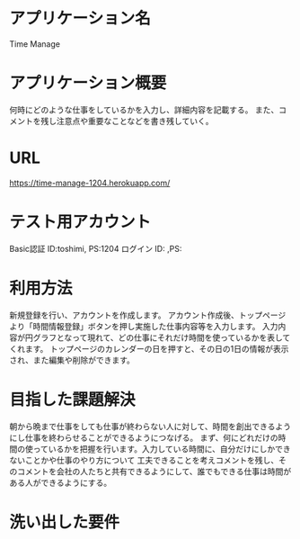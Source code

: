 # アプリケーション名
  Time Manage

# アプリケーション概要
  何時にどのような仕事をしているかを入力し、詳細内容を記載する。
  また、コメントを残し注意点や重要なことなどを書き残していく。

# URL
  https://time-manage-1204.herokuapp.com/

# テスト用アカウント
   Basic認証 ID:toshimi, PS:1204
   ログイン   ID:       ,PS:

# 利用方法
  新規登録を行い、アカウントを作成します。
  アカウント作成後、トップページより「時間情報登録」ボタンを押し実施した仕事内容等を入力します。
  入力内容が円グラフとなって現れて、どの仕事にそれだけ時間を使っているかを表してくれます。
  トップページのカレンダーの日を押すと、その日の1日の情報が表示され、また編集や削除ができます。

# 目指した課題解決
  朝から晩まで仕事をしても仕事が終わらない人に対して、時間を創出できるようにし仕事を終わらせることができるようにつなげる。
  まず、何にどれだけの時間の使っているかを把握を行います。入力している時間に、自分だけにしかできないことかや仕事のやり方について
  工夫できることを考えコメントを残し、そのコメントを会社の人たちと共有できるようにして、誰でもできる仕事は時間がある人ができるようにする。

# 洗い出した要件
